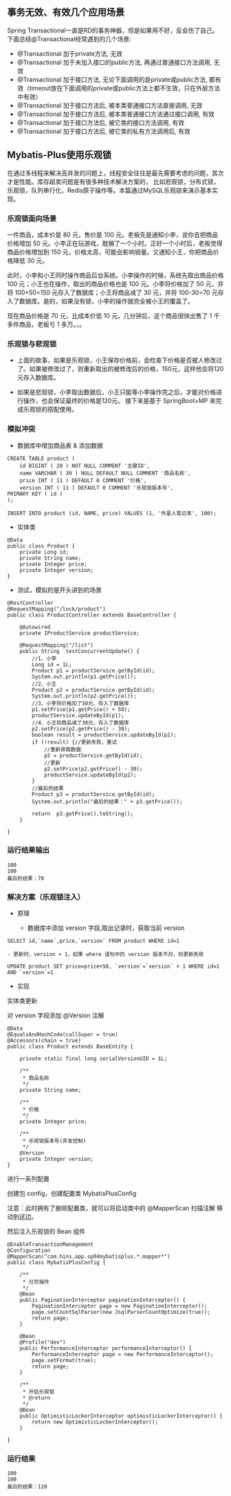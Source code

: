 
## 事务无效、有效几个应用场景

Spring Transactional一直是RD的事务神器，但是如果用不好，反会伤了自己。下面总结@Transactional经常遇到的几个场景:
- @Transactional 加于private方法, 无效
- @Transactional 加于未加入接口的public方法, 再通过普通接口方法调用, 无效
- @Transactional 加于接口方法, 无论下面调用的是private或public方法, 都有效（timeout放在下面调用的private或public方法上都不生效，只在外层方法中有效）
- @Transactional 加于接口方法后, 被本类普通接口方法直接调用, 无效
- @Transactional 加于接口方法后, 被本类普通接口方法通过接口调用, 有效
- @Transactional 加于接口方法后, 被它类的接口方法调用, 有效
- @Transactional 加于接口方法后, 被它类的私有方法调用后, 有效


## Mybatis-Plus使用乐观锁

在通过多线程来解决高并发的问题上，线程安全往往是最先需要考虑的问题，其次才是性能。库存超卖问题是有很多种技术解决方案的，
比如悲观锁，分布式锁，乐观锁，队列串行化，Redis原子操作等。本篇通过MySQL乐观锁来演示基本实现。


### 乐观锁面向场景
一件商品，成本价是 80 元，售价是 100 元。老板先是通知小李，说你去把商品价格增加 50 元。小李正在玩游戏，耽搁了一个小时。正好一个小时后，老板觉得商品价格增加到 150 元，价格太高，可能会影响销量。又通知小王，你把商品价格降低 30 元。

此时，小李和小王同时操作商品后台系统。小李操作的时候，系统先取出商品价格 100 元；小王也在操作，取出的商品价格也是 100 元。小李将价格加了 50 元，并将 100+50=150 元存入了数据库；小王将商品减了 30 元，并将 100-30=70 元存入了数据库。是的，如果没有锁，小李的操作就完全被小王的覆盖了。

现在商品价格是 70 元，比成本价低 10 元。几分钟后，这个商品很快出售了 1 千多件商品，老板亏 1 多万。。。

### 乐观锁与悲观锁

* 上面的故事，如果是乐观锁，小王保存价格前，会检查下价格是否被人修改过了。如果被修改过了，则重新取出的被修改后的价格，150元，这样他会将120元存入数据库。

* 如果是悲观锁，小李取出数据后，小王只能等小李操作完之后，才能对价格进行操作，也会保证最终的价格是120元。
接下来是基于 SpringBoot+MP 来完成乐观锁的搭配使用。


### 模拟冲突

* 数据库中增加商品表 & 添加数据

```
CREATE TABLE product (
    id BIGINT ( 20 ) NOT NULL COMMENT '主键ID',
    name VARCHAR ( 30 ) NULL DEFAULT NULL COMMENT '商品名称',
    price INT ( 11 ) DEFAULT 0 COMMENT '价格',
    version INT ( 11 ) DEFAULT 0 COMMENT '乐观锁版本号',
PRIMARY KEY ( id )
);

INSERT INTO product (id, NAME, price) VALUES (1, '外星人笔记本', 100);

```

* 实体类

```
@Data
public class Product {
    private Long id;
    private String name;
    private Integer price;
    private Integer version;
}

```

* 测试，模拟的是开头讲到的场景

```
@RestController
@RequestMapping("/lock/product")
public class ProductController extends BaseController {

    @Autowired
    private IProductService productService;

    @RequestMapping("/list")
    public String  testConcurrentUpdate() {
        //1、小李
        Long id = 1L;
        Product p1 = productService.getById(id);
        System.out.println(p1.getPrice());
        //2、小王
        Product p2 = productService.getById(id);
        System.out.println(p2.getPrice());
        //3、小李将价格加了50元，存入了数据库
        p1.setPrice(p1.getPrice() + 50);
        productService.updateById(p1);
        //4、小王将商品减了30元，存入了数据库
        p2.setPrice(p2.getPrice() - 30);
        boolean result = productService.updateById(p2);
        if (!result) {//更新失败，重试
            //重新获取数据
            p2 = productService.getById(id);
            //更新
            p2.setPrice(p2.getPrice() - 30);
            productService.updateById(p2);
        }
        //最后的结果
        Product p3 = productService.getById(id);
        System.out.println("最后的结果：" + p3.getPrice());

        return  p3.getPrice().toString();
    }

}

```

### 运行结果输出

```
100
100
最后的结果：70

```




### 解决方案（乐观锁注入）

* 原理

    - 数据库中添加 version 字段,取出记录时，获取当前 version

```
SELECT id,`name`,price,`version` FROM product WHERE id=1
```

    - 更新时，version + 1，如果 where 语句中的 version 版本不对，则更新失败


```
UPDATE product SET price=price+50, `version`=`version` + 1 WHERE id=1 AND `version`=1
```

* 实现

实体类更新

对 version 字段添加 @Version 注解

```
@Data
@EqualsAndHashCode(callSuper = true)
@Accessors(chain = true)
public class Product extends BaseEntity {

    private static final long serialVersionUID = 1L;

    /**
     * 商品名称
     */
    private String name;

    /**
     * 价格
     */
    private Integer price;

    /**
     * 乐观锁版本号(并发控制)
     */
    @Version
    private Integer version;
}
```

进行一系列配置

创建包 config，创建配置类 MybatisPlusConfig

注意：此时拥有了删除配置类，就可以将启动类中的 @MapperScan 扫描注解 移动到这边。

然后注入乐观锁的 Bean 组件

```
@EnableTransactionManagement
@Configuration
@MapperScan("com.hins.app.sp04mybatisplus.*.mapper*")
public class MybatisPlusConfig {

    /**
     * 分页插件
     */
    @Bean
    public PaginationInterceptor paginationInterceptor() {
        PaginationInterceptor page = new PaginationInterceptor();
        page.setCountSqlParser(new JsqlParserCountOptimize(true));
        return page;
    }

    @Bean
    @Profile("dev")
    public PerformanceInterceptor performanceInterceptor() {
        PerformanceInterceptor page = new PerformanceInterceptor();
        page.setFormat(true);
        return page;
    }

    /**
     * 开启乐观锁
     * @return
     */
    @Bean
    public OptimisticLockerInterceptor optimisticLockerInterceptor() {
        return new OptimisticLockerInterceptor();
    }

}
```

### 运行结果

```
100
100
最后的结果：120

```

